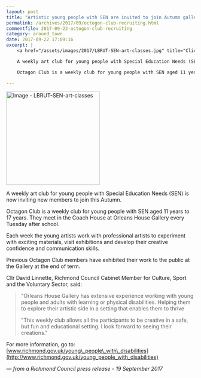 ```yaml
---
layout: post
title: "Artistic young people with SEN are invited to join Autumn gallery club"
permalink: /archives/2017/09/octogon-club-recruiting.html
commentfile: 2017-09-22-octogon-club-recruiting
category: around_town
date: 2017-09-22 17:09:16
excerpt: |
    <a href="/assets/images/2017/LBRUT-SEN-art-classes.jpg" title="Click for a larger image"><img src="/assets/images/2017/LBRUT-SEN-art-classes-thumb.jpg" width="150" alt="Image - LBRUT-SEN-art-classes"  class="photo right"/></a>

    A weekly art club for young people with Special Education Needs (SEN) is now inviting new members to join this Autumn.

    Octagon Club is a weekly club for young people with SEN aged 11 years to 17 years. They meet in the Coach House at Orleans House Gallery every Tuesday after school.

---
```


<a href="/assets/images/2017/LBRUT-SEN-art-classes.jpg" title="Click for a larger image"><img src="/assets/images/2017/LBRUT-SEN-art-classes-thumb.jpg" width="250" alt="Image - LBRUT-SEN-art-classes"  class="photo right"/></a>

A weekly art club for young people with Special Education Needs (SEN) is now inviting new members to join this Autumn.

Octagon Club is a weekly club for young people with SEN aged 11 years to 17 years. They meet in the Coach House at Orleans House Gallery every Tuesday after school.

Each week the young artists work with professional artists to experiment with exciting materials, visit exhibitions and develop their creative confidence and communication skills.

Previous Octagon Club members have exhibited their work to the public at the Gallery at the end of term.

Cllr David Linnette, Richmond Council Cabinet Member for Culture, Sport and the Voluntary Sector, said:

> "Orleans House Gallery has extensive experience working with young people and adults with learning or physical disabilities. Helping them to explore their artistic side in a setting that enables them to thrive
> 
>  "This weekly club allows all the participants to be creative in a safe, but fun and educational setting. I look forward to seeing their creations."
> 
 For more information, go to: [www.richmond.gov.uk/young\_people\_with\_disabilities](http://www.richmond.gov.uk/young_people_with_disabilities)

<cite>— from a Richmond Council press release - 19 September 2017</cite>
